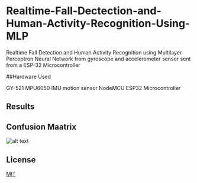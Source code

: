 # Realtime-Fall-Dectection-and-Human-Activity-Recognition-Using-MLP

Realtime Fall Detection and Human Activity Recognition using Multilayer Perceptron Neural Network from gyroscope and accelerometer sensor sent from a ESP-32 Microcontroller

##Hardware Used

GY-521 MPU6050 IMU motion sensor
NodeMCU ESP32 Microcontroller

## Results

## Confusion Maatrix
![alt text](https://github.com/Juneeee98/Realtime-Fall-Dectection-and-Human-Activity-Recognition-Using-MLP/tree/main/Results/1.png?raw=true)


## License
[MIT](https://choosealicense.com/licenses/mit/)
